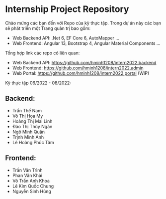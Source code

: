# Internship Project Repository

Chào mừng các bạn đến với Repo của kỳ thực tập. Trong dự án này các bạn sẽ phát triển một Trang quản trị bao gồm: 
- Web Backend API: .Net 6, EF Core 6, AutoMapper ...
- Web Frontend: Angular 13, Bootstrap 4, Angular Material Components ...

Tổng hợp link các repo có liên quan:
- Web Backend API: https://github.com/hminh1208/intern2022.backend
- Web Frontend: https://github.com/hminh1208/intern2022.admin
- Web Portal: https://github.com/hminh1208/intern2022.portal (WIP)

Kỳ thực tập 06/2022 - 08/2022:
## Backend:
- Trần Thế Nam
- Vỏ Thị Họa My
- Hoàng Thị Mai Linh
- Đào Thị Thúy Ngân 
- Ngô Minh Quân
- Trịnh Minh Anh
- Lê Hoàng Phúc Tâm

## Frontend:
- Trần Văn Trình
- Phan Văn Khải
- Võ Trần Anh Khoa
- Lê Kim Quốc Chung
- Nguyễn Sinh Hùng
